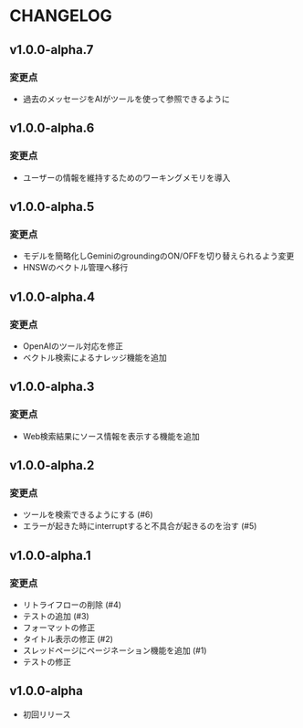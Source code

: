 # CHANGELOG

## v1.0.0-alpha.7

### 変更点

- 過去のメッセージをAIがツールを使って参照できるように

## v1.0.0-alpha.6

### 変更点

- ユーザーの情報を維持するためのワーキングメモリを導入

## v1.0.0-alpha.5

### 変更点

- モデルを簡略化しGeminiのgroundingのON/OFFを切り替えられるよう変更
- HNSWのベクトル管理へ移行

## v1.0.0-alpha.4

### 変更点

- OpenAIのツール対応を修正
- ベクトル検索によるナレッジ機能を追加

## v1.0.0-alpha.3

### 変更点

- Web検索結果にソース情報を表示する機能を追加

## v1.0.0-alpha.2

### 変更点

- ツールを検索できるようにする (#6)
- エラーが起きた時にinterruptすると不具合が起きるのを治す (#5)

## v1.0.0-alpha.1

### 変更点

- リトライフローの削除 (#4)
- テストの追加 (#3)
- フォーマットの修正
- タイトル表示の修正 (#2)
- スレッドページにページネーション機能を追加 (#1)
- テストの修正

## v1.0.0-alpha

- 初回リリース
